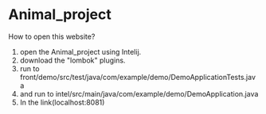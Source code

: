# Animal_project
How to open this website?
1. open the Animal_project using Intelij.
2. download the "lombok" plugins.
3. run to front/demo/src/test/java/com/example/demo/DemoApplicationTests.java
4. and run to intel/src/main/java/com/example/demo/DemoApplication.java
5. In the link(localhost:8081)